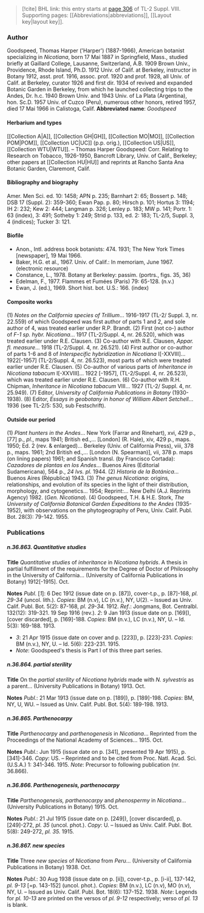 > [!cite] BHL link: this entry starts at [page 306](https://www.biodiversitylibrary.org/page/33258784) of TL-2 Suppl. VIII.
> Supporting pages: [[Abbreviations|abbreviations]], [[Layout key|layout key]].

### Author

Goodspeed, Thomas Harper ('Harper') (1887-1966), American botanist specializing in *Nicotiana*, born 17 Mai 1887 in Springfield, Mass., studied briefly at Gaillard College, Lausanne, Switzerland, A.B. 1909 Brown Univ., Providence, Rhode Island, Ph.D. 1912 Univ. of Calif. at Berkeley, instructor in Botany 1912, asst. prof. 1916, assoc. prof. 1920 and prof. 1928, all Univ. of Calif. at Berkeley, curator 1926 and first dir. 1934 of revived and expanded Botanic Garden in Berkeley, from which he launched collecting trips to the Andes, Dr. h.c. 1940 Brown Univ. and 1943 Univ. of La Plata (Argentina), hon. Sc.D. 1957 Univ. of Cuzco (Peru), numerous other honors, retired 1957, died 17 Mai 1966 in Calistoga, Calif. 
**Abbreviated name**: *Goodspeed*

#### Herbarium and types

[[Collection A|A]], [[Collection GH|GH]], [[Collection MO|MO]], [[Collection POM|POM]], [[Collection UC|UC]] (p.p. orig.), [[Collection US|US]], [[Collection WTU|WTU]]. – Thomas Harper Goodspeed: Corr. Relating to Research on Tobacco, 1926-1950, Bancroft Library, Univ. of Calif., Berkeley; other papers at [[Collection HU|HU]] and reprints at Rancho Santa Ana Botanic Garden, Claremont, Calif.

#### Bibliography and biography

Amer. Men Sci. ed. 10: 1458; APN p. 235; Barnhart 2: 65; Bossert p. 148; DSB 17 (Suppl. 2): 359-360; Ewan Pap. p. 80; Hirsch p. 101; Hortus 3: 1194; IH 2: 232; Kew 2: 444; Langman p. 326; Lenley p. 183; MW p. 141; Portr. 1: 63 (index), 3: 491; Sotheby 1: 249; Strid p. 133, ed. 2: 183; TL-2/5, Suppl. 3, 4 (indices); Tucker 3: 121.

#### Biofile

- Anon., Intl. address book botanists: 474. 1931; The New York Times \[newspaper\], 19 Mai 1966.
- Baker, H.G. et al., 1967. Univ. of Calif.: In memoriam, June 1967. (electronic resource)
- Constance, L., 1978. Botany at Berkeley: passim. (portrs., figs. 35, 36)
- Edelman, F., 1977. Flammes et Fumées (Paris) 79: 65-128. (n.v.)
- Ewan, J. (ed.), 1969. Short hist. bot. U.S.: 166. (index)

#### Composite works

(1) *Notes on the California species of Trillium*... 1916-1917 (TL-2/ Suppl. 3, nr. 22.559) of which Goodspeed was first author of parts 1 and 2, and sole author of 4, was treated earlier under R.P. Brandt.
(2) First (not co-) author of *F-1 sp. hybr. Nicotiana*... 1917 (TL-2/Suppl. 4, nr. 26.520), which was treated earlier under R.E. Clausen.
(3) Co-author with R.E. Clausen, *Appar. fl. measure*... 1918 (TL-2/Suppl. 4, nr. 26.521).
(4) First author or co-author of parts 1-6 and 8 of *Interspecific hybridization in Nicotiana* I\[-XXVIII\]... 1922\[-1957\] (TL-2/Suppl. 4, nr. 26.523), most parts of which were treated earlier under R.E. Clausen.
(5) Co-author of various parts of *Inheritance in Nicotiana tabacum* I\[-XXVIII\]... 1922 \[-1957\], (TL-2/Suppl. 4, nr. 26.523), which was treated earlier under R.E. Clausen.
(6) Co-author with R.H. Chipman, *Inheritance in Nicotiana tabacum* VIII... 1927 (TL-2/ Suppl. 4, nr. 25.949).
(7) Editor, *University of California Publications in Botany* (1930-1938).
(8) Editor, *Essays in geobotany in honor of William Albert Setchell*... 1936 (see TL-2/5: 530, sub Festschrift).

#### Outside our period

(1) *Plant hunters in the Andes*... New York (Farrar and Rinehart), xvi, 429 p., \[77\] p., *pl*., maps 1941; British ed.,... \[London\] (R. Hale), xiv, 429 p., maps. 1950; Ed. 2 (rev. & enlarged)... Berkeley (Univ. of California Press), viii, 378 p., maps. 1961; 2nd British ed.,... \[London (N. Spearman)\], vii, 378 p. maps (on lining papers) 1961; and Spanish transl. (by Francisco Cortada): *Cazadores de plantas en los Andes*... Buenos Aires (Editorial Sudamericana), 564 p., *24 lvs. pl.* 1944.
(2) *Historia de la Botánica*... Buenos Aires (Républica) 1943.
(3) *The genus Nicotiana*: origins, relationships, and evolution of its species in the light of their distribution, morphology, and cytogenetics... 1954; Reprint:... New Delhi (A.J. Reprints Agency) 1982. (*Gen. Nicotiana*).
(4) Goodspeed, T.H. & H.E. Stork, *The University of California Botanical Garden Expeditions to the Andes* (1935-1952), with observations on the phytogeography of Peru, Univ. Calif. Publ. Bot. 28(3): 79-142. 1955.

### Publications

##### n.36.863. Quantitative studies

**Title**
*Quantitative studies* of *inheritance* in *Nicotiana hybrids*. A thesis in partial fulfillment of the requirements for the Degree of Doctor of Philosophy in the University of California... (University of California Publications in Botany) 1912\[-1915\]. Oct.

**Notes**
*Publ*. \[*1*\]: 6 Dec 1912 (issue date on p. \[87\]), cover-t.p., p. \[87\]-168, *pl. 29-34* (uncol. lith.).
*Copies*: BM (n.v), LC (n.v.), NY, U(2). – Issued as Univ. Calif. Publ. Bot. 5(2): 87-168, *pl. 29-34.* 1912.
*Ref*.: Jongmans, Bot. Centralbl. 132(12): 319-321. 19 Sep 1916 (rev.). *2*: 9 Jan 1913 (issue date on p. \[169\]), \[cover discarded\], p. \[169\]-188. *Copies*: BM (n.v.), LC (n.v.), NY, U. – Id. 5(3): 169-188. 1913.
- *3*: 21 Apr 1915 (issue date on cover and p. \[223\]), p. \[223\]-231. *Copies*: BM (n.v.), NY, U. – Id. 5(6): 223-231. 1915.
- *Note*: Goodspeed's thesis is Part I of this three part series.

##### n.36.864. partial sterility

**Title**
On the *partial sterility* of *Nicotiana hybrids* made with *N. sylvestris* as a parent... (University Publications in Botany) 1913. Oct.

**Notes**
*Publ*.: 21 Mar 1913 (issue date on p. \[189\]), p. \[189\]-198. *Copies*: BM, NY, U, WU. – Issued as Univ. Calif. Publ. Bot. 5(4): 189-198. 1913.

##### n.36.865. Parthenocarpy

**Title**
*Parthenocarpy* and *parthenogenesis* in *Nicotiana*... Reprinted from the Proceedings of the National Academy of Sciences... 1915. Oct.

**Notes**
*Publ*.: Jun 1915 (issue date on p. \[341\], presented 19 Apr 1915), p. \[341\]-346. *Copy*: US. – Reprinted and to be cited from Proc. Natl. Acad. Sci. (U.S.A.) 1: 341-346. 1915.
*Note*: Precursor to following publication (nr. 36.866).

##### n.36.866. Parthenogenesis, parthenocarpy

**Title**
*Parthenogenesis, parthenocarpy* and *phenospermy* in *Nicotiana*... (University Publications in Botany) 1915. Oct.

**Notes**
*Publ*.: 21 Jul 1915 (issue date on p. \[249\]), \[cover discarded\], p. \[249\]-272, *pl. 35* (uncol. phot.). *Copy*: U. – Issued as Univ. Calif. Publ. Bot. 5(8): 249-272, *pl. 35.* 1915.

##### n.36.867. new species

**Title**
Three *new species* of *Nicotiana* from *Peru*... (University of California Publications in Botany) 1938. Oct.

**Notes**
*Publ*.: 30 Aug 1938 (issue date on p. \[ii\]), cover-t.p., p. \[i-ii\], 137-142, *pl. 9-13* \[=p. 143-152\] (uncol. phot.). *Copies*: BM (n.v.), LC (n.v), MO (n.v), NY, U. – Issued as Univ. Calif. Publ. Bot. 18(6): 137-152. 1938.
*Note*: Legends for *pl. 10-13* are printed on the versos of *pl. 9-12* respectively; verso of *pl. 13* is blank.

